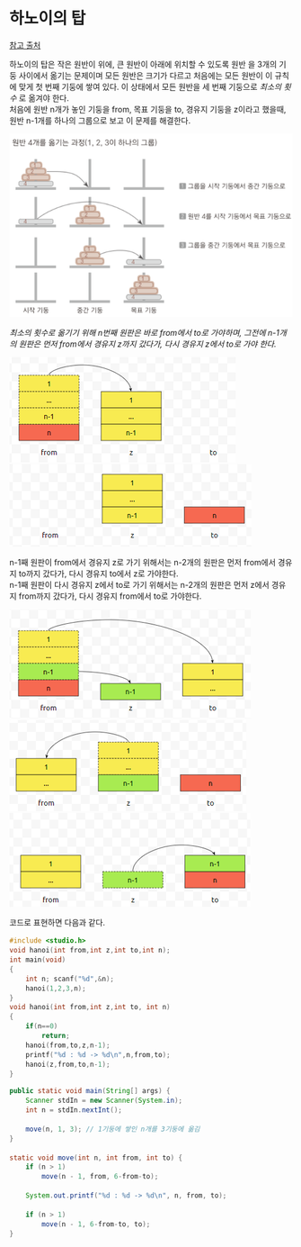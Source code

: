# 하노이의 탑

[참고 출처](https://codingdog.tistory.com/entry/하노이탑-알고리즘-재귀-호출의-대표적인-문제를-구현해-봅시다?category=1055061)

하노이의 탑은 작은 원반이 위에, 큰 원반이 아래에 위치할 수 있도록 원반 을 3개의 기둥 사이에서 옮기는 문제이며 모든 원반은 크기가 다르고 처음에는 모든 원반이 이 규칙에 맞게 첫 번째 기둥에 쌓여 있다. 이 상태에서 모든 원반을 세 번째 기둥으로 _최소의 횟수_ 로 옮겨야 한다.<br>
처음에 원반 n개가 놓인 기둥을 from, 목표 기둥을 to, 경유지 기둥을 z이라고 했을때, 원반 n-1개를 하나의 그룹으로 보고 이 문제를 해결한다.

![](../imgs/hanoi.png)

_최소의 횟수로 옮기기 위해 n번째 원판은 바로 from에서 to로 가야하며, 그전에 n-1개의 원판은 먼저 from에서 경유지 z까지 갔다가, 다시 경유지 z에서 to로 가야 한다._

![](../imgs/hanoi2.png)
![](../imgs/hanoi3.png)

n-1째 원판이 from에서 경유지 z로 가기 위해서는 n-2개의 원판은 먼저 from에서 경유지 to까지 갔다가, 다시 경유지 to에서 z로 가야한다.<br>
n-1째 원판이 다시 경유지 z에서 to로 가기 위해서는 n-2개의 원판은 먼저 z에서 경유지 from까지 갔다가, 다시 경유지 from에서 to로 가야한다.

![](../imgs/hanoi4.png)
![](../imgs/hanoi5.png)
![](../imgs/hanoi6.png)

코드로 표현하면 다음과 같다.
```c
#include <studio.h>
void hanoi(int from,int z,int to,int n);
int main(void)
{
    int n; scanf("%d",&n);
    hanoi(1,2,3,n);
}
void hanoi(int from,int z,int to, int n)
{
    if(n==0)
        return;
    hanoi(from,to,z,n-1);
    printf("%d : %d -> %d\n",n,from,to); 
    hanoi(z,from,to,n-1);   
}
```

```java
public static void main(String[] args) {
    Scanner stdIn = new Scanner(System.in);
    int n = stdIn.nextInt();

    move(n, 1, 3); // 1기둥에 쌓인 n개를 3기둥에 옮김
}

static void move(int n, int from, int to) {
    if (n > 1)
        move(n - 1, from, 6-from-to); 

    System.out.printf("%d : %d -> %d\n", n, from, to);

    if (n > 1)
        move(n - 1, 6-from-to, to);
}
```